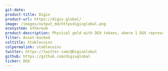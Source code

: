 ```yaml
---
git-date:
product-title: Digix
product-url: https://digix.global/
image: /images/output_md/httpsdigixglobal.png
ecosystem: ethereum
product-description: Physical gold with DGX tokens, where 1 DGX represents 1 gram of gold on Ethereum.
filter: Asset-backed
coltitle: Stablecoins
colpermalink: stablecoins
twitter: https://twitter.com/@DigixGlobal
github: https://github.com/digixglobal
ticker: DGX
---
```

